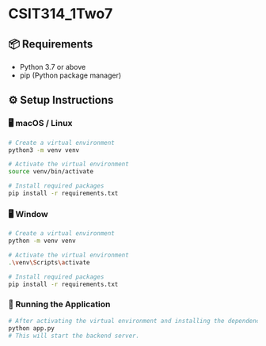 # CSIT314_1Two7

## 📦 Requirements

- Python 3.7 or above
- pip (Python package manager)

## ⚙️ Setup Instructions

### 🖥️ macOS / Linux

```bash
# Create a virtual environment
python3 -m venv venv

# Activate the virtual environment
source venv/bin/activate

# Install required packages
pip install -r requirements.txt
```

### 🖥️ Window

```bash
# Create a virtual environment
python -m venv venv

# Activate the virtual environment
.\venv\Scripts\activate

# Install required packages
pip install -r requirements.txt
```

### 🚀 Running the Application

```bash
# After activating the virtual environment and installing the dependencies, run:
python app.py
# This will start the backend server.

